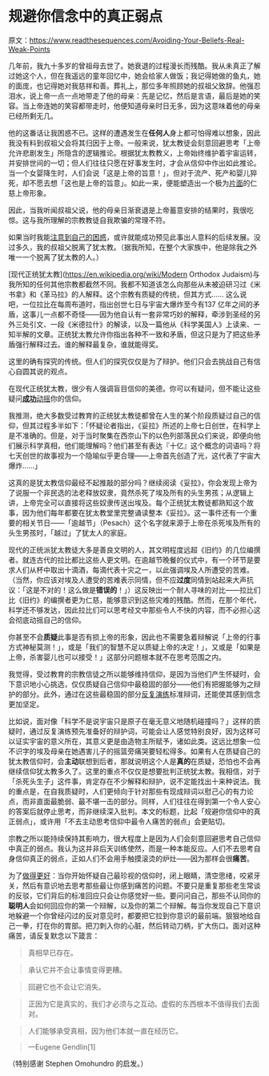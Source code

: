 # 规避你信念中的真正弱点

原文：https://www.readthesequences.com/Avoiding-Your-Beliefs-Real-Weak-Points

几年前，我九十多岁的曾祖母去世了。她衰退的过程漫长而残酷。我从未真正了解过她这个人，但在我遥远的童年回忆中，她会给家人做饭；我记得她做的鱼丸，她的面庞，也记得她对我慈祥和善。葬礼上，那位多年照顾她的叔祖父致辞。他强忍泪水，说上帝一点一点地带走了他的母亲：先是记忆，然后是言语，最后是她的笑容。当上帝连她的笑容都带走时，他便知道母亲时日无多，因为这意味着他的母亲已经所剩无几。

他的这番话让我困惑不已。这样的遭遇发生在**任何人**身上都可怕得难以想象，因此我没有料到叔祖父会将其归因于上帝。一般来说，犹太教徒会刻意回避思考「上帝允许悲剧发生」所隐含的逻辑推论。根据犹太教教义，上帝始终维护着宇宙运转，并安排世间的一切；但人们往往只愿在好事发生时，才会从信仰中作出如此推论。当一个女婴降生时，人们会说「这是上帝的旨意！」，但对于流产、死产和婴儿猝死，却不愿去想「这也是上帝的旨意」。如此一来，便能塑造出一个极为[片面](https://www.readthesequences.com/Rationalization)的仁慈上帝形象。

因此，当我听闻叔祖父说，他的母亲日渐衰退是上帝蓄意安排的结果时，我很吃惊。这与我所理解的宗教教徒自我欺骗的常理不符。

如果当时我能[注意到自己的困惑](https://www.readthesequences.com/Your-Strength-As-A-Rationalist)，或许就能成功预见此事出人意料的后续发展。没过多久，我的叔祖父脱离了犹太教。（据我所知，在整个大家族中，他是除我之外唯一一个脱离了犹太教的人。）

[现代正统犹太教](https://en.wikipedia.org/wiki/Modern Orthodox Judaism)与我所知的任何其他宗教都截然不同。我都不知道该怎么向那些从未被迫研习过《米书拿》和《革马拉》的人解释。这个宗教有质疑的传统，但其方式…… 这么说吧，一位拉比在每周布道时，指出创世七日与宇宙大爆炸至今有137 亿年之间的矛盾，这事儿一点都不奇怪——因为他自认有一套非常巧妙的解释，牵涉到圣经的另外三处引文、一段《米德拉什》的解读，以及一篇他从《科学美国人》上读来、一知半解的文章。正统犹太教允许你指出各种不一致和矛盾，但这只是为了把这些矛盾强行解释过去。谁的解释最复杂，谁就能得奖。

这里的确有探究的传统。但人们的探究仅仅是为了辩护。他们只会去挑战自己有信心自圆其说的观点。

在现代正统犹太教，很少有人强调盲目信仰的美德。你可以有疑问，但不能让这些疑问[**成功**动摇](https://www.readthesequences.com/The-Proper-Use-Of-Doubt)你的信仰。

我推测，绝大多数受过教育的正统犹太教徒都曾在人生的某个阶段质疑过自己的信仰，但其过程多半如下：「怀疑论者指出，《妥拉》所述的上帝七日创世，在科学上是不准确的。但是，对于当时聚集在西奈山下的以色列部落民众们来说，即便向他们展示科学真相，他们能理解吗？他们甚至有表达『十亿』这个概念的词语吗？将七天创世的故事视为一个隐喻似乎更合理——上帝首先创造了光，这代表了宇宙大爆炸……」

这真的是犹太教信仰最经不起推敲的部分吗？继续阅读《妥拉》，你会发现上帝为了说服一个非民选的法老释放奴隶，竟然杀死了埃及所有的头生男孩；从逻辑上讲，上帝完全可以直接将这些奴隶传送出埃及。每个正统犹太教徒都熟知这个故事，因为他们每年都要在犹太教堂里完整诵读整本《妥拉》。这一事件还有一个重要的相关节日——「逾越节」（Pesach）这个名字就来源于上帝在杀死埃及所有的头生男孩时，「越过」了犹太人的家庭。

现代的正统派犹太教徒大多是善良文明的人，其文明程度远超《旧约》的几位编撰者。就连古代的拉比都比这些人更文明。在逾越节晚餐的仪式中，有一个环节是要求人们从杯中取出十滴酒，每滴代表十灾之一，以此强调埃及人所遭受的苦难。（当然，你应该对埃及人遭受的苦难表示同情，但不应**过度**同情到站起来大声抗议：「这是不对的！这么做是**错误的**！」）这反映出一个耐人寻味的对比——拉比们比《旧约》的编撰者更为仁慈，能够意识到这些灾难的残酷。然而，在那个年代，科学还不够发达，因此拉比们可以思考经文中那些令人不快的内容，而不必担心这会彻底动摇自己的信仰。

你甚至不会**质疑**此事是否有损上帝的形象，因此也不需要急着辩解说「上帝的行事方式神秘莫测！」，或是「我们的智慧不足以质疑上帝的决定！」，又或是「如果是上帝，杀害婴儿也可以接受！」这部分问题根本就不在思考范围之内。

我觉得，受过教育的宗教信徒之所以能够维持信仰，是因为当他们产生怀疑时，会下意识地小心挑选，仅仅质疑自己信仰中最稳固的部分——他们有把握能够为之辩护的部分。此外，通过在这些最稳固的部分[反复演练](https://www.readthesequences.com/One-Argument-Against-An-Army)标准辩词，还能使其感到信念更加坚定。

比如说，面对像「科学不是说宇宙只是原子在毫无意义地随机碰撞吗？」这样的质疑时，通过反复演练预先准备好的辩护词，可能会让人感觉特别良好，因为这样可以证实宇宙的意义所在，其意义更是由造物主所赋予，诸如此类。这远比想象一位不识字的埃及母亲在她遇害儿子的摇篮旁痛哭要轻松得多。如果有人在质疑自己的犹太教信仰时，会**主动**联想到后者，那就说明这个人是**真的**在质疑，恐怕也不会再继续信仰犹太教多久了。这里的重点不仅仅是想要批判正统犹太教。我相信，对于「杀死头生子」这件事，肯定存在不少解释和辩护，说不定能找出十来种说法。我的重点是，在自我质疑时，人们更倾向于针对那些有现成辩词以慰己心的有力论点，而非直面最脆弱、最不堪一击的部分。同样，人们往往在得到第一个令人安心的答案后就停止思考，而非继续深入批判。本文的标题，比起「规避你信仰中的真正弱点」，或许用「不去主动思考信仰中最令人痛苦的弱点」会更贴切。

宗教之所以能持续保持其影响力，很大程度上是因为人们会刻意回避思考自己信仰中真正的弱点。我认为这并非后天训练使然，而是一种本能反应。人们不去思考自身信仰真正的弱点，正如人们不会用手触摸滚烫的炉灶——因为那样会很**痛苦**。

为了[做得更好](https://www.readthesequences.com/Tsuyoku-Naritai-I-Want-To-Become-Stronger)：当你开始怀疑自己最珍视的信仰时，闭上眼睛，清空思绪，咬紧牙关，然后有意识地去思考那些最让你感到痛苦的问题。不要只是重复那些老生常谈的反驳，它们背后的标准回应只会让你感觉好一些。要问问自己，那些不认同你的**聪明人**会如何回应你的第一个辩解，以及你的第二个辩解。每当你发现自己下意识地躲避一个你曾经闪过的反对意见时，都要把它拉到你意识的最前端。狠狠地给自己一拳，打在你的胃部。把刀刺入你的心脏，然后转动刀柄，扩大伤口。面对这种痛苦，请反复默念以下箴言：

> 真相早已存在。

>

> 承认它并不会让事情变得更糟。

>

> 回避它也不会让它消失。

>

> 正因为它是真实的，我们才必须与之互动。虚假的东西根本不值得我们去面对。

>

> 人们能够承受真相，因为他们本就一直在经历它。

>

> —Eugene Gendlin[1]

（特别感谢 Stephen Omohundro 的启发。）